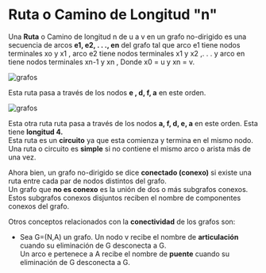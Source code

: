 # Ruta o Camino de Longitud "n"

Una **Ruta** o Camino de longitud n de u a v en un grafo no-dirigido es una secuencia de arcos **e1, e2, . . ., en** del grafo tal que arco e1 tiene nodos terminales xo y x1 , arco e2 tiene nodos terminales x1 y x2 ,. . . y arco en tiene nodos terminales xn-1 y xn , Donde x0 = u y xn = v.

![grafos](/assets/images/graph/grafo_22.jpg)

Esta ruta pasa a través de los nodos **e , d, f, a** en este orden.

![grafos](/assets/images/graph/grafo_23.jpg)

Esta otra ruta ruta pasa a través de los nodos **a, f, d, e, a** en este orden. Esta tiene **longitud 4.**  
Esta ruta es un **circuito** ya que esta comienza y termina en el mismo nodo.  
Una ruta o circuito es **simple** si no contiene el mismo arco o arista más de una vez.  
  
Ahora bien, un grafo no-dirigido se dice **conectado (conexo)** si existe una ruta entre cada par de nodos distintos del grafo.  
Un grafo que **no es conexo** es la unión de dos o más subgrafos conexos. Estos subgrafos conexos disjuntos reciben el nombre de componentes conexos del grafo.  
  
Otros conceptos relacionados con la **conectividad** de los grafos son:  
- Sea G=(N,A) un grafo. Un nodo v recibe el nombre de **articulación** cuando su eliminación de G desconecta a G.  
Un arco e pertenece a A recibe el nombre de **puente** cuando su eliminación de G desconecta a G.  